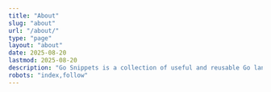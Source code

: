 ```yaml
---
title: "About"
slug: "about"
url: "/about/"
type: "page"
layout: "about"
date: 2025-08-20
lastmod: 2025-08-20
description: "Go Snippets is a collection of useful and reusable Go language code snippets designed to help developers quickly find and implement common programming tasks."
robots: "index,follow"
---
```


